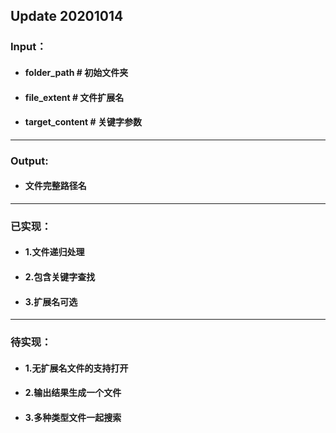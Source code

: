 ## Update 20201014
### Input：
* #### folder_path # 初始文件夹
* #### file_extent # 文件扩展名
* #### target_content # 关键字参数
---
### Output:
*  #### 文件完整路径名
---
### 已实现：
* #### 1.文件递归处理
* #### 2.包含关键字查找
* #### 3.扩展名可选
---
### 待实现：
* #### 1.无扩展名文件的支持打开
* #### 2.输出结果生成一个文件
* #### 3.多种类型文件一起搜索
